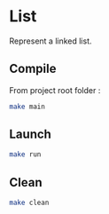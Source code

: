 # List

Represent a linked list.  

## Compile

From project root folder :  

```sh
make main
```

## Launch

```sh
make run
```

## Clean 

```sh
make clean
```